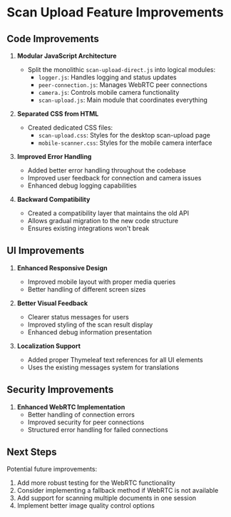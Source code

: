 # Scan Upload Feature Improvements

## Code Improvements

1. **Modular JavaScript Architecture**
   - Split the monolithic `scan-upload-direct.js` into logical modules:
     - `logger.js`: Handles logging and status updates
     - `peer-connection.js`: Manages WebRTC peer connections
     - `camera.js`: Controls mobile camera functionality
     - `scan-upload.js`: Main module that coordinates everything

2. **Separated CSS from HTML**
   - Created dedicated CSS files:
     - `scan-upload.css`: Styles for the desktop scan-upload page
     - `mobile-scanner.css`: Styles for the mobile camera interface

3. **Improved Error Handling**
   - Added better error handling throughout the codebase
   - Improved user feedback for connection and camera issues
   - Enhanced debug logging capabilities

4. **Backward Compatibility**
   - Created a compatibility layer that maintains the old API
   - Allows gradual migration to the new code structure
   - Ensures existing integrations won't break

## UI Improvements

1. **Enhanced Responsive Design**
   - Improved mobile layout with proper media queries
   - Better handling of different screen sizes

2. **Better Visual Feedback**
   - Clearer status messages for users
   - Improved styling of the scan result display
   - Enhanced debug information presentation

3. **Localization Support**
   - Added proper Thymeleaf text references for all UI elements
   - Uses the existing messages system for translations

## Security Improvements

1. **Enhanced WebRTC Implementation**
   - Better handling of connection errors
   - Improved security for peer connections
   - Structured error handling for failed connections

## Next Steps

Potential future improvements:

1. Add more robust testing for the WebRTC functionality
2. Consider implementing a fallback method if WebRTC is not available
3. Add support for scanning multiple documents in one session
4. Implement better image quality control options